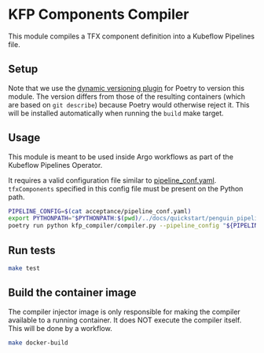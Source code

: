 # KFP Components Compiler

This module compiles a TFX component definition into a Kubeflow Pipelines file.

## Setup

Note that we use the [dynamic versioning plugin](https://pypi.org/project/poetry-dynamic-versioning/) for Poetry to version this module.
The version differs from those of the resulting containers (which are based on `git describe`) because Poetry would otherwise reject it. This will be installed automatically when running the `build` make target.

## Usage

This module is meant to be used inside Argo workflows as part of the Kubeflow Pipelines Operator.

It requires a valid configuration file similar to [pipeline_conf.yaml](acceptance/pipeline_conf.yaml).
`tfxComponents` specified in this config file must be present on the Python path.


```bash
PIPELINE_CONFIG=$(cat acceptance/pipeline_conf.yaml)
export PYTHONPATH="$PYTHONPATH:$(pwd)/../docs/quickstart/penguin_pipeline"
poetry run python kfp_compiler/compiler.py --pipeline_config "${PIPELINE_CONFIG}" --output_file out.yaml
```

## Run tests
```bash
make test
```

## Build the container image

The compiler injector image is only responsible for making the compiler available to a running container. It does NOT execute the compiler itself. This will be done by a workflow.

```bash
make docker-build
```
